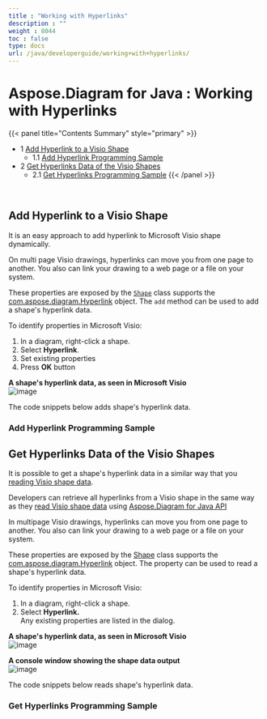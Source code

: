 ```yaml
---
title : "Working with Hyperlinks" 
description : "" 
weight : 8044 
toc : false
type: docs
url: /java/developerguide/working+with+hyperlinks/
---
```


# Aspose.Diagram for Java : Working with Hyperlinks


{{< panel title="Contents Summary" style="primary" >}}
*   1 [Add Hyperlink to a Visio Shape](#add-hyperlink-to-a-visio-shape)
    *   1.1 [Add Hyperlink Programming Sample](#add-hyperlink-programming-sample)
*   2 [Get Hyperlinks Data of the Visio Shapes](#get-hyperlinks-data-of-the-visio-shapes)
    *   2.1 [Get Hyperlinks Programming Sample](#get-hyperlinks-programming-sample)
{{< /panel >}}
 

 

## Add Hyperlink to a Visio Shape

It is an easy approach to add hyperlink to Microsoft Visio shape dynamically.

On multi page Visio drawings, hyperlinks can move you from one page to another. You also can link your drawing to a web page or a file on your system.

These properties are exposed by the [`Shape`](http://www.aspose.com/api/java/diagram/com.aspose.diagram/classes/Shape) class supports the [com.aspose.diagram.Hyperlink](http://www.aspose.com/api/java/diagram/com.aspose.diagram/classes/Hyperlink) object. The `add` method can be used to add a shape's hyperlink data.

To identify properties in Microsoft Visio:

1.  In a diagram, right-click a shape.
2.  Select **Hyperlink**.
3.  Set existing properties
4.  Press **OK** button

**A shape's hyperlink data, as seen in Microsoft Visio**  
![image](https://docs2.aspose.com/diagram/java/attachments/18612567/18809023.png)

The code snippets below adds shape's hyperlink data.

### Add Hyperlink Programming Sample

## Get Hyperlinks Data of the Visio Shapes

It is possible to get a shape's hyperlink data in a similar way that you [reading Visio shape data](#).

Developers can retrieve all hyperlinks from a Visio shape in the same way as they [read Visio shape data](#) using [Aspose.Diagram for Java API](http://www.aspose.com/java/diagram-component.aspx)

In multipage Visio drawings, hyperlinks can move you from one page to another. You also can link your drawing to a web page or a file on your system.

These properties are exposed by the [Shape](http://www.aspose.com/api/java/diagram/com.aspose.diagram/classes/Shape) class supports the [com.aspose.diagram.Hyperlink](http://www.aspose.com/api/java/diagram/com.aspose.diagram/classes/Hyperlink) object. The property can be used to read a shape's hyperlink data.

To identify properties in Microsoft Visio:

1.  In a diagram, right-click a shape.
2.  Select **Hyperlink.**  
    Any existing properties are listed in the dialog.

**A shape's hyperlink data, as seen in Microsoft Visio**  
![image](https://docs2.aspose.com/diagram/java/attachments/18612567/18809025.png)

**A console window showing the shape data output**  
![image](https://docs2.aspose.com/diagram/java/attachments/18612567/18809024.png)

The code snippets below reads shape's hyperlink data.

### Get Hyperlinks Programming Sample


